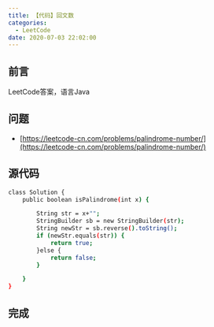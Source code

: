 ```yaml
---
title: 【代码】回文数
categories:
  - LeetCode
date: 2020-07-03 22:02:00
---
```


## 前言

LeetCode答案，语言Java

<!-- more -->

## 问题

- [https://leetcode-cn.com/problems/palindrome-number/](https://leetcode-cn.com/problems/palindrome-number/)

## 源代码

``` sh
class Solution {
    public boolean isPalindrome(int x) {

        String str = x+"";
        StringBuilder sb = new StringBuilder(str);
        String newStr = sb.reverse().toString();
        if (newStr.equals(str)) {
            return true;
        }else {
            return false;
        }

    }
}
```

## 完成

